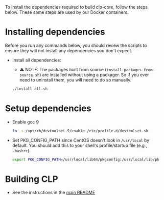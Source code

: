 To install the dependencies required to build clp-core, follow the steps below.
These same steps are used by our Docker containers.

# Installing dependencies

Before you run any commands below, you should review the scripts to ensure they
will not install any dependencies you don't expect.

* Install all dependencies:
  * ⚠ NOTE: The packages built from source (`install-packages-from-source.sh`) 
    are installed without using a packager. So if you ever need to uninstall 
    them, you will need to do so manually.

  ```bash
  ./install-all.sh
  ```

# Setup dependencies

* Enable gcc 9

  ```bash
  ln -s /opt/rh/devtoolset-9/enable /etc/profile.d/devtoolset.sh
  ```

* Set PKG_CONFIG_PATH since CentOS doesn't look in `/usr/local` by default.
  You should add this to your shell's profile/startup file (e.g., `.bashrc`).

  ```bash
  export PKG_CONFIG_PATH=/usr/local/lib64/pkgconfig:/usr/local/lib/pkgconfig
  ```

# Building CLP

* See the instructions in the [main README](../../../../README.md#build)

